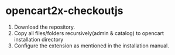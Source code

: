 # opencart2x-checkoutjs

1. Download the repository.
2. Copy all files/folders recursively(admin & catalog) to opencart installation directory
3. Configure the extension as mentioned in the installation manual.
